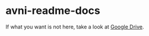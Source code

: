 # avni-readme-docs

If what you want is not here, take a look at [Google Drive](https://drive.google.com/drive/u/1/folders/1se0RAyo5x6B-x85Nq7XRGIKYjXCMigFJ). 
